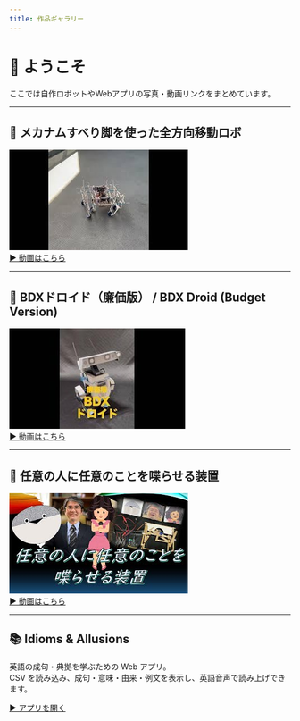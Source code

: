 ```yaml
---
title: 作品ギャラリー
---
```


# 🎉 ようこそ

ここでは自作ロボットやWebアプリの写真・動画リンクをまとめています。  

---

## 🔆 メカナムすべり脚を使った全方向移動ロボ
![メカナムすべり脚を使った全方向移動ロボの写真](images/fig1.jpg)  
[▶️ 動画はこちら](https://www.youtube.com/watch?v=w93T7-Qr38A)

---

## 🤖 BDXドロイド（廉価版） / BDX Droid (Budget Version)
![BDXドロイド（廉価版） / BDX Droid (Budget Version)の写真](images/fig2.jpg)  
[▶️ 動画はこちら](https://youtube.com/shorts/CpPAxEXGy38)

---

## 🤩 任意の人に任意のことを喋らせる装置
![任意の人に任意のことを喋らせる装置](images/fig3.jpg)  
[▶️ 動画はこちら](https://www.youtube.com/watch?v=lDnROluvNLw)

---

## 📚 Idioms & Allusions
英語の成句・典拠を学ぶための Web アプリ。  
CSV を読み込み、成句・意味・由来・例文を表示し、英語音声で読み上げできます。  

[▶ アプリを開く](https://katabomb.github.io/idioms-allusions/IdiomsAllusions.html)

